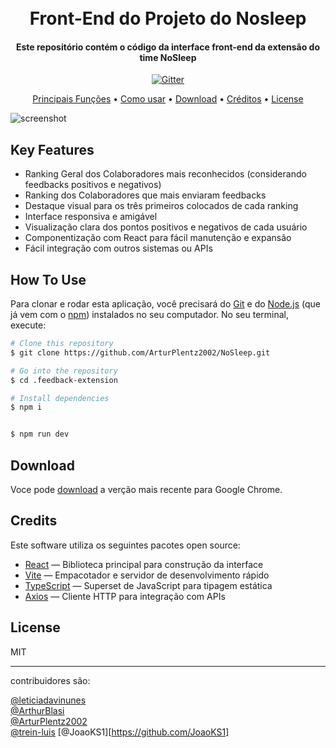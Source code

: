 <h1 align="center">
  <br>
  Front-End do Projeto do Nosleep
  <br>
</h1>

<h4 align="center">Este repositório contém o código da interface front-end da extensão do time NoSleep</h4>

<p align="center">
  <a href="https://badge.fury.io/js/electron-markdownify">
    <img src="https://badge.fury.io/js/electron-markdownify.svg"
         alt="Gitter">
  </a>
</p>

<p align="center">
  <a href="#key-features">Principais Funções</a> •
  <a href="#how-to-use">Como usar</a> •
  <a href="#download">Download</a> •
  <a href="#credits">Créditos</a> •
  <a href="#licença">License</a>
</p>

![screenshot](https://github.com/ArturPlentz2002/NoSleep)

## Key Features

- Ranking Geral dos Colaboradores mais reconhecidos (considerando feedbacks positivos e negativos)
- Ranking dos Colaboradores que mais enviaram feedbacks
- Destaque visual para os três primeiros colocados de cada ranking
- Interface responsiva e amigável
- Visualização clara dos pontos positivos e negativos de cada usuário
- Componentização com React para fácil manutenção e expansão
- Fácil integração com outros sistemas ou APIs

## How To Use

Para clonar e rodar esta aplicação, você precisará do [Git](https://git-scm.com) e do [Node.js](https://nodejs.org/en/download/) (que já vem com o [npm](http://npmjs.com)) instalados no seu computador. No seu terminal, execute:

```bash
# Clone this repository
$ git clone https://github.com/ArturPlentz2002/NoSleep.git

# Go into the repository
$ cd .feedback-extension

# Install dependencies
$ npm i


$ npm run dev
```

## Download

Voce pode [download](https://github.com/amitmerchant1990/electron-markdownify/releases/tag/v1.2.0) a verção mais recente para Google Chrome.

## Credits

Este software utiliza os seguintes pacotes open source:

- [React](https://react.dev/) — Biblioteca principal para construção da interface
- [Vite](https://vitejs.dev/) — Empacotador e servidor de desenvolvimento rápido
- [TypeScript](https://www.typescriptlang.org/) — Superset de JavaScript para tipagem estática
- [Axios](https://axios-http.com/) — Cliente HTTP para integração com APIs

## License

MIT

---

contribuidores são:

[@leticiadavinunes](https://github.com/leticiadavinunes)  
[@ArthurBlasi](https://github.com/ArthurBlasi)  
[@ArturPlentz2002](https://github.com/ArturPlentz2002)  
[@trein-luis](https://github.com/trein-luis)
[@JoaoKS1][https://github.com/JoaoKS1]
